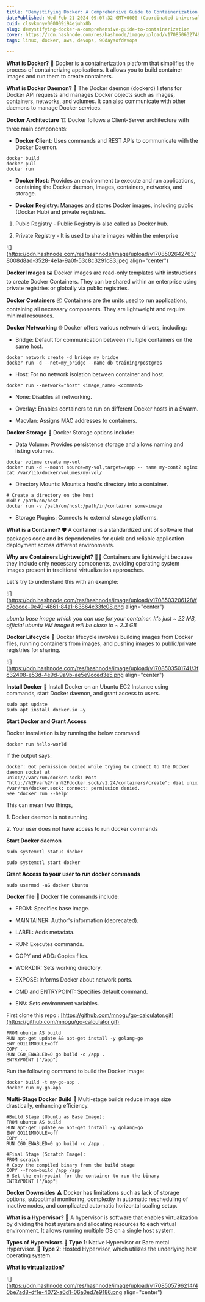 ```yaml
---
title: "Demystifying Docker: A Comprehensive Guide to Containerization 🐳"
datePublished: Wed Feb 21 2024 09:07:32 GMT+0000 (Coordinated Universal Time)
cuid: clsvkmnyv000009i94ejuhx8b
slug: demystifying-docker-a-comprehensive-guide-to-containerization
cover: https://cdn.hashnode.com/res/hashnode/image/upload/v1708506327498/6229ecd1-699c-4a09-8cd5-e5d7f07a48a1.jpeg
tags: linux, docker, aws, devops, 90daysofdevops

---
```


**What is Docker?** 🐳 Docker is a containerization platform that simplifies the process of containerizing applications. It allows you to build container images and run them to create containers.

**What is Docker Daemon?** 🔧 The Docker daemon (dockerd) listens for Docker API requests and manages Docker objects such as images, containers, networks, and volumes. It can also communicate with other daemons to manage Docker services.

**Docker Architecture** 🏗️ Docker follows a Client-Server architecture with three main components:

* **Docker Client**: Uses commands and REST APIs to communicate with the Docker Daemon.
    

```plaintext
docker build
docker pull
docker run
```

* **Docker Host**: Provides an environment to execute and run applications, containing the Docker daemon, images, containers, networks, and storage.
    
* **Docker Registry**: Manages and stores Docker images, including public (Docker Hub) and private registries.
    

1. Pubic Registry - Public Registry is also called as Docker hub.
    
2. Private Registry - It is used to share images within the enterprise
    

![](https://cdn.hashnode.com/res/hashnode/image/upload/v1708502642763/8008d8ad-3528-4e1a-9a0f-53c8c3291c83.jpeg align="center")

**Docker Images** 🖼️ Docker images are read-only templates with instructions to create Docker Containers. They can be shared within an enterprise using private registries or globally via public registries.

**Docker Containers** 📦 Containers are the units used to run applications, containing all necessary components. They are lightweight and require minimal resources.

**Docker Networking** 🌐 Docker offers various network drivers, including:

* Bridge: Default for communication between multiple containers on the same host.
    

```plaintext
docker network create -d bridge my_bridge
docker run -d --net=my_bridge --name db training/postgres
```

* Host: For no network isolation between container and host.
    

```plaintext
docker run --network="host" <image_name> <command>
```

* None: Disables all networking.
    
* Overlay: Enables containers to run on different Docker hosts in a Swarm.
    
* Macvlan: Assigns MAC addresses to containers.
    

**Docker Storage** 💾 Docker Storage options include:

* Data Volume: Provides persistence storage and allows naming and listing volumes.
    

```plaintext
docker volume create my-vol
docker run -d --mount source=my-vol,target=/app -- name my-cont2 nginx
cat /var/lib/docker/volumes/my-vol/
```

* Directory Mounts: Mounts a host's directory into a container.
    

```plaintext
# Create a directory on the host
mkdir /path/on/host
docker run -v /path/on/host:/path/in/container some-image
```

* Storage Plugins: Connects to external storage platforms.
    

**What is a Container?** 🛡️ A container is a standardized unit of software that packages code and its dependencies for quick and reliable application deployment across different environments.

**Why are Containers Lightweight?** 🏋️‍♂️ Containers are lightweight because they include only necessary components, avoiding operating system images present in traditional virtualization approaches.

Let's try to understand this with an example:

![](https://cdn.hashnode.com/res/hashnode/image/upload/v1708503206128/fc7eecde-0e49-4861-84a1-63864c33fc08.png align="center")

*ubuntu base image which you can use for your container. It's just ~ 22 MB, official ubuntu VM image it will be close to ~ 2.3 GB*

**Docker Lifecycle** 🔄 Docker lifecycle involves building images from Docker files, running containers from images, and pushing images to public/private registries for sharing.

![](https://cdn.hashnode.com/res/hashnode/image/upload/v1708503501741/3fc32408-e53d-4e9d-9a9b-ae5e9cced3e5.png align="center")

**Install Docker** 🔧 Install Docker on an Ubuntu EC2 Instance using commands, start Docker daemon, and grant access to users.

```plaintext
sudo apt update
sudo apt install docker.io –y
```

**Start Docker and Grant Access**

Docker installation is by running the below command

```plaintext
docker run hello-world
```

If the output says:

```plaintext
docker: Got permission denied while trying to connect to the Docker daemon socket at
unix:///var/run/docker.sock: Post
"http://%2Fvar%2Frun%2Fdocker.sock/v1.24/containers/create": dial unix
/var/run/docker.sock: connect: permission denied.
See 'docker run --help'
```

This can mean two things,

1\. Docker daemon is not running.

2\. Your user does not have access to run docker commands

**Start Docker daemon**

```plaintext
sudo systemctl status docker 

sudo systemctl start docker
```

**Grant Access to your user to run docker commands**

```plaintext
sudo usermod -aG docker Ubuntu
```

**Docker file** 📄 Docker file commands include:

* FROM: Specifies base image.
    
* MAINTAINER: Author's information (deprecated).
    
* LABEL: Adds metadata.
    
* RUN: Executes commands.
    
* COPY and ADD: Copies files.
    
* WORKDIR: Sets working directory.
    
* EXPOSE: Informs Docker about network ports.
    
* CMD and ENTRYPOINT: Specifies default command.
    
* ENV: Sets environment variables.
    

First clone this repo : [https://github.com/mnogu/go-calculator.git](https://github.com/mnogu/go-calculator.git)

```plaintext
FROM ubuntu AS build
RUN apt-get update && apt-get install -y golang-go
ENV GO111MODULE=off
COPY . .
RUN CGO_ENABLED=0 go build -o /app .
ENTRYPOINT ["/app"]
```

Run the following command to build the Docker image:

```plaintext
docker build -t my-go-app .
docker run my-go-app
```

**Multi-Stage Docker Build** 🚀 Multi-stage builds reduce image size drastically, enhancing efficiency.

```plaintext
#Build Stage (Ubuntu as Base Image):
FROM ubuntu AS build
RUN apt-get update && apt-get install -y golang-go
ENV GO111MODULE=off
COPY . .
RUN CGO_ENABLED=0 go build -o /app .

#Final Stage (Scratch Image):
FROM scratch
# Copy the compiled binary from the build stage
COPY --from=build /app /app
# Set the entrypoint for the container to run the binary
ENTRYPOINT ["/app"]
```

**Docker Downsides** ⚠️ Docker has limitations such as lack of storage options, suboptimal monitoring, complexity in automatic rescheduling of inactive nodes, and complicated automatic horizontal scaling setup.

**What is a Hypervisor?** 🔮 A hypervisor is software that enables virtualization by dividing the host system and allocating resources to each virtual environment. It allows running multiple OS on a single host system.

**Types of Hypervisors** 🔹 **Type 1**: Native Hypervisor or Bare metal Hypervisor. 🔹 **Type 2**: Hosted Hypervisor, which utilizes the underlying host operating system.

**What is virtualization?**

![](https://cdn.hashnode.com/res/hashnode/image/upload/v1708505796214/40be7ad8-df1e-4072-a6d1-06a0ed7e9186.png align="center")